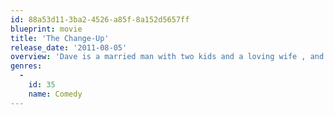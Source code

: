 ```yaml
---
id: 88a53d11-3ba2-4526-a85f-8a152d5657ff
blueprint: movie
title: 'The Change-Up'
release_date: '2011-08-05'
overview: 'Dave is a married man with two kids and a loving wife , and Mitch is a single man who is at the prime of his sexual life. One fateful night while Mitch and Dave are peeing in a fountain when lightning strikes, they switch bodies.'
genres:
  -
    id: 35
    name: Comedy
---
```

